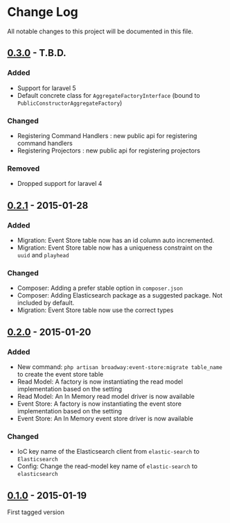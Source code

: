 # Change Log
All notable changes to this project will be documented in this file.

## [0.3.0]() - T.B.D.

### Added

- Support for laravel 5
- Default concrete class for `AggregateFactoryInterface` (bound to `PublicConstructorAggregateFactory`)

### Changed

- Registering Command Handlers : new public api for registering command handlers
- Registering Projectors : new public api for registering projectors

### Removed 

- Dropped support for laravel 4

## [0.2.1](https://github.com/nWidart/Laravel-broadway/releases/tag/0.2.1) - 2015-01-28

### Added

- Migration: Event Store table now has an id column auto incremented. 
- Migration: Event Store table now has a uniqueness constraint on the `uuid` and `playhead`

### Changed

- Composer: Adding a prefer stable option in `composer.json`
- Composer: Adding Elasticsearch package as a suggested package. Not included by default.
- Migration: Event Store table now use the correct types


## [0.2.0](https://github.com/nWidart/Laravel-broadway/releases/tag/0.2) - 2015-01-20

### Added

- New command: `php artisan broadway:event-store:migrate table_name` to create the event store table
- Read Model: A factory is now instantiating the read model implementation based on the setting
- Read Model: An In Memory read model driver is now available
- Event Store: A factory is now instantiating the event store implementation based on the setting
- Event Store: An In Memory event store driver is now available

### Changed

- IoC key name of the Elasticsearch client from `elastic-search` to `Elasticsearch`
- Config: Change the read-model key name of `elastic-search` to `elasticsearch`


## [0.1.0](https://github.com/nWidart/Laravel-broadway/releases/tag/0.1) - 2015-01-19

First tagged version

